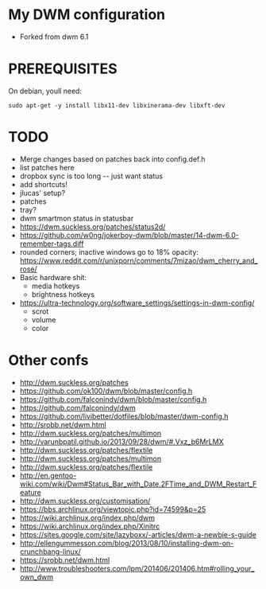 # My DWM configuration
* Forked from dwm 6.1

# PREREQUISITES
On debian, youll need:

	sudo apt-get -y install libx11-dev libxinerama-dev libxft-dev

# TODO
* Merge changes based on patches back into config.def.h
* list patches here
* dropbox sync is too long -- just want status
* add shortcuts!
* jlucas' setup?
* patches
* tray?
* dwm smartmon status in statusbar
* <https://dwm.suckless.org/patches/status2d/>
* <https://github.com/w0ng/jokerboy-dwm/blob/master/14-dwm-6.0-remember-tags.diff>
* rounded corners; inactive windows go to 18% opacity: <https://www.reddit.com/r/unixporn/comments/7mizao/dwm_cherry_and_rose/>
* Basic hardware shit:
    * media hotkeys
    * brightness hotkeys
* <https://ultra-technology.org/software_settings/settings-in-dwm-config/>
    * scrot
    * volume
    * color


# Other confs
* <http://dwm.suckless.org/patches>
* <https://github.com/ok100/dwm/blob/master/config.h>
* <https://github.com/falconindy/dwm/blob/master/config.h>
* <https://github.com/falconindy/dwm>
* <https://github.com/livibetter/dotfiles/blob/master/dwm-config.h>
* <http://srobb.net/dwm.html>
* <http://dwm.suckless.org/patches/multimon>
* <http://varunbpatil.github.io/2013/09/28/dwm/#.Vxz_b6MrLMX>
* <http://dwm.suckless.org/patches/flextile>
* <http://dwm.suckless.org/patches/multimon>
* <http://dwm.suckless.org/patches/flextile>
* <http://en.gentoo-wiki.com/wiki/Dwm#Status_Bar_with_Date.2FTime_and_DWM_Restart_Feature>
* <http://dwm.suckless.org/customisation/>
* <https://bbs.archlinux.org/viewtopic.php?id=74599&p=25>
* <https://wiki.archlinux.org/index.php/dwm>
* <https://wiki.archlinux.org/index.php/Xinitrc>
* <https://sites.google.com/site/lazyboxx/-articles/dwm-a-newbie-s-guide>
* <http://ellengummesson.com/blog/2013/08/10/installing-dwm-on-crunchbang-linux/>
* <https://srobb.net/dwm.html>
* <http://www.troubleshooters.com/lpm/201406/201406.htm#rolling_your_own_dwm>
